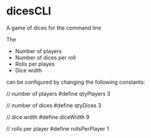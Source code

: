 # dicesCLI
A game of dices for the command line

The

- Number of players
- Number of dices per roll
- Rolls per playes
- Dice width 

can be configured by changing the following constants:

// number of players
#define qtyPlayers  3

// number of dices
#define qtyDices        3

// dice width
#define diceWidth       9

// rolls per player 
#define rollsPerPlayer  1

